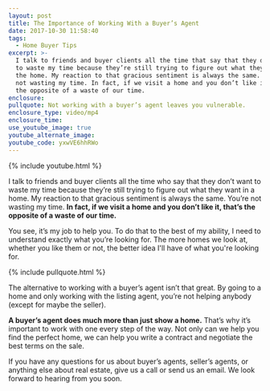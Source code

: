 ```yaml
---
layout: post
title: The Importance of Working With a Buyer’s Agent
date: 2017-10-30 11:58:40
tags:
  - Home Buyer Tips
excerpt: >-
  I talk to friends and buyer clients all the time that say that they don’t want
  to waste my time because they’re still trying to figure out what they want in
  the home. My reaction to that gracious sentiment is always the same. You’re
  not wasting my time. In fact, if we visit a home and you don’t like it, that’s
  the opposite of a waste of our time.
enclosure:
pullquote: Not working with a buyer’s agent leaves you vulnerable.
enclosure_type: video/mp4
enclosure_time:
use_youtube_image: true
youtube_alternate_image:
youtube_code: yxwVE6hhRWo
---
```



{% include youtube.html %}

I talk to friends and buyer clients all the time who say that they don’t want to waste my time because they’re still trying to figure out what they want in a home. My reaction to that gracious sentiment is always the same. You’re not wasting my time. **In fact, if we visit a home and you don’t like it, that’s the opposite of a waste of our time.**

You see, it’s my job to help you. To do that to the best of my ability, I need to understand exactly what you’re looking for. The more homes we look at, whether you like them or not, the better idea I'll have of what you're looking for.

{% include pullquote.html %}

The alternative to working with a buyer’s agent isn’t that great. By going to a home and only working with the listing agent, you’re not helping anybody (except for maybe the seller).

**A buyer’s agent does much more than just show a home.** That’s why it’s important to work with one every step of the way. Not only can we help you find the perfect home, we can help you write a contract and negotiate the best terms on the sale.

If you have any questions for us about buyer’s agents, seller’s agents, or anything else about real estate, give us a call or send us an email. We look forward to hearing from you soon.